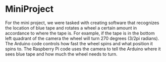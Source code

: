 # MiniProject
For the mini project, we were tasked with creating software that recognizes the location of blue tape and rotates a wheel a certain amount in accordance to where the tape is.
For example, if the tape is in the bottom left quadrant of the camera the wheel will turn 270 degrees (3/2pi radians).
The Arduino code controls how fast the wheel spins and what position it spins to. 
The Raspberry Pi code uses the camera to tell the Arduino where it sees blue tape and how much the wheel needs to turn.

